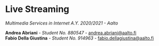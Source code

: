 # Live Streaming
*Multimedia Services in Internet A.Y. 2020/2021 - Aalto*

**Andrea Abriani** - _Student No. 880547_ - andrea.abriani@aalto.fi  
**Fabio Della Giustina** - _Student No. 914963_ - fabio.dellagiustina@aalto.fi

